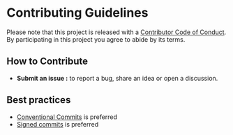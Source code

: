 # Contributing Guidelines

Please note that this project is released with a [Contributor Code of Conduct](CODE_OF_CONDUCT.md).
By participating in this project you agree to abide by its terms.

## How to Contribute

- **Submit an issue :** to report a bug, share an idea or open a discussion.

## Best practices

- [Conventional Commits](https://www.conventionalcommits.org/en/v1.0.0/) is preferred
- [Signed commits](https://git-scm.com/docs/git-commit#Documentation/git-commit.txt---signoff) is preferred
